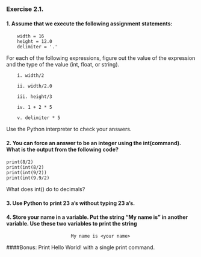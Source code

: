 ###  Exercise 2.1. 
#### 1. Assume that we execute the following assignment statements:
        width = 16
        height = 12.0
        delimiter = '.'

For each of the following expressions, figure out the value of the expression and the type of the value (int, float, or string).

        i. width/2

        ii. width/2.0

        iii. height/3

        iv. 1 + 2 * 5

        v. delimiter * 5

Use the Python interpreter to check your answers.

#### 2. You can force an answer to be an integer using the int(command). What is the output from the following code?

```
print(8/2)
print(int(8/2)
print(int(9/2))
print(int(9.9/2)
``` 

What does int() do to decimals?

#### 3. Use Python to print 23 a’s without typing 23 a’s.

#### 4. Store your name in a variable. Put the string “My name is” in another variable. Use these two variables to print the string 
                            My name is <your name>


####Bonus: Print
        Hello
        World!
with a single print command.
